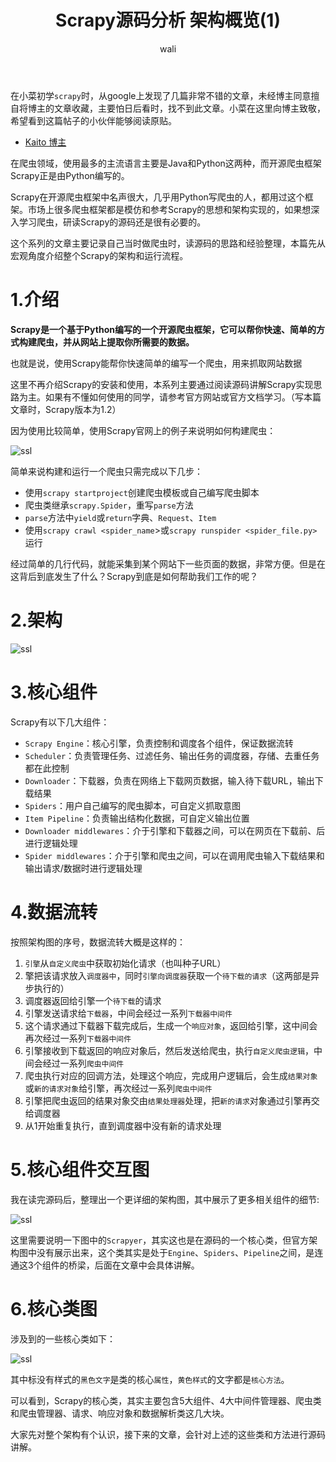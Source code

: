 ﻿---
layout: post
title: Scrapy源码分析 架构概览(1) #标题
tagline: Scrapy源码分析 架构概览
category: python      #分类
author: wali    #作者
tag: Scrapy     #标签
ghurl:        #github url
ghurl_zip:   #github zip下载
comments: true

post_nav: ["1.介绍","2.架构","3.核心组件","4.数据流转","5.核心组件交互图","6.核心类图"] 
group_tag: Scrapy 
---

在小菜初学`scrapy`时，从google上发现了几篇非常不错的文章，未经博主同意擅自将博主的文章收藏，主要怕日后看时，找不到此文章。小菜在这里向博主致敬，希望看到这篇帖子的小伙伴能够阅读原贴。

- [Kaito 博主](http://kaito-kidd.com/2016/11/01/scrapy-code-analyze-architecture/ "http://kaito-kidd.com/2016/11/01/scrapy-code-analyze-architecture/")

在爬虫领域，使用最多的主流语言主要是Java和Python这两种，而开源爬虫框架Scrapy正是由Python编写的。

Scrapy在开源爬虫框架中名声很大，几乎用Python写爬虫的人，都用过这个框架。市场上很多爬虫框架都是模仿和参考Scrapy的思想和架构实现的，如果想深入学习爬虫，研读Scrapy的源码还是很有必要的。

这个系列的文章主要记录自己当时做爬虫时，读源码的思路和经验整理，本篇先从宏观角度介绍整个Scrapy的架构和运行流程。


# 1.介绍

**Scrapy是一个基于Python编写的一个开源爬虫框架，它可以帮你快速、简单的方式构建爬虫，并从网站上提取你所需要的数据。**

也就是说，使用Scrapy能帮你快速简单的编写一个爬虫，用来抓取网站数据

这里不再介绍Scrapy的安装和使用，本系列主要通过阅读源码讲解Scrapy实现思路为主。如果有不懂如何使用的同学，请参考官方网站或官方文档学习。（写本篇文章时，Scrapy版本为1.2）

因为使用比较简单，使用Scrapy官网上的例子来说明如何构建爬虫：

![ssl](http://walidream.com:9999/blogImage/python/python_23.png)

简单来说构建和运行一个爬虫只需完成以下几步：
- 使用`scrapy startproject`创建爬虫模板或自己编写爬虫脚本
- 爬虫类继承`scrapy.Spider`，重写`parse`方法
- `parse`方法中`yield`或`return`字典、`Request`、`Item`
- 使用`scrapy crawl <spider_name`>或`scrapy runspider <spider_file.py>`运行

经过简单的几行代码，就能采集到某个网站下一些页面的数据，非常方便。但是在这背后到底发生了什么？Scrapy到底是如何帮助我们工作的呢？

# 2.架构

![ssl](http://walidream.com:9999/blogImage/python/python_22.png)

# 3.核心组件

Scrapy有以下几大组件：
- `Scrapy Engine`：核心引擎，负责控制和调度各个组件，保证数据流转
- `Scheduler`：负责管理任务、过滤任务、输出任务的调度器，存储、去重任务都在此控制
- `Downloader`：下载器，负责在网络上下载网页数据，输入待下载URL，输出下载结果
- `Spiders`：用户自己编写的爬虫脚本，可自定义抓取意图
- `Item Pipeline`：负责输出结构化数据，可自定义输出位置
- `Downloader middlewares`：介于引擎和下载器之间，可以在网页在下载前、后进行逻辑处理
- `Spider middlewares`：介于引擎和爬虫之间，可以在调用爬虫输入下载结果和输出请求/数据时进行逻辑处理

# 4.数据流转

按照架构图的序号，数据流转大概是这样的：
1. `引擎`从`自定义爬虫`中获取初始化请求（也叫种子URL）
2. 擎把该请求放入`调度器中`，同时`引擎向调度器`获取一个`待下载的请求`（这两部是异步执行的）
3. 调度器返回给引擎一个`待下载`的请求
4. 引擎发送请求给`下载器`，中间会经过一系列`下载器中间件`
5. 这个请求通过下载器下载完成后，生成一个`响应对象`，返回给引擎，这中间会再次经过一系列`下载器中间件`
6. 引擎接收到下载返回的响应对象后，然后发送给爬虫，执行`自定义爬虫逻辑`，中间会经过一系列`爬虫中间件`
7. 爬虫执行对应的回调方法，处理这个响应，完成用户逻辑后，会生成`结果对象`或`新的请求对象`给引擎，再次经过一系列`爬虫中间件`
8. 引擎把爬虫返回的结果对象交由`结果处理器`处理，把`新的请求`对象通过引擎再交给调度器
9. 从1开始重复执行，直到调度器中没有新的请求处理

# 5.核心组件交互图

我在读完源码后，整理出一个更详细的架构图，其中展示了更多相关组件的细节:

![ssl](http://walidream.com:9999/blogImage/python/python_24.png)

这里需要说明一下图中的`Scrapyer`，其实这也是在源码的一个核心类，但官方架构图中没有展示出来，这个类其实是处于`Engine`、`Spiders`、`Pipeline`之间，是连通这3个组件的桥梁，后面在文章中会具体讲解。


# 6.核心类图

涉及到的一些核心类如下：

![ssl](http://walidream.com:9999/blogImage/python/python_25.png)

其中标没有样式的`黑色文字`是类的核心`属性`，`黄色样式`的文字都是`核心方法`。

可以看到，Scrapy的核心类，其实主要包含5大组件、4大中间件管理器、爬虫类和爬虫管理器、请求、响应对象和数据解析类这几大块。

大家先对整个架构有个认识，接下来的文章，会针对上述的这些类和方法进行源码讲解。





































